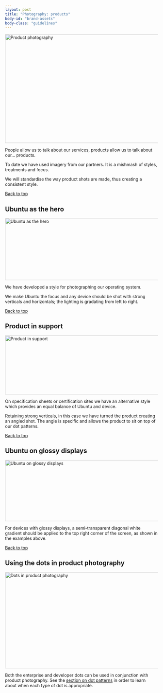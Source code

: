 ```yaml
---
layout: post
title: "Photography: products"
body-id: "brand-assets"
body-class: "guidelines"
---
```




<div id="loop-guidelines" class="col-10">
<p><img src="{{ site.assets_path }}de523767-photography-products.gif" alt="Product photography" title="Product photography" width="540" height="358" srcset="{{ site.assets_path }}de523767-photography-products.gif 540w, {{ site.assets_path }}0a4313c2-photography-products-300x198.gif 300w" sizes="(max-width: 540px) 100vw, 540px" /></p>
<p>People allow us to talk about our services, products allow us to talk about our&#8230; products.</p>
<p>To date we have used imagery from our partners. It is a mishmash of styles, treatments and focus.</p>
<p>We will standardise the way product shots are made, thus creating a consistent style.</p>
<div class="row"><div class="col-12 link-top"><a href="#">Back to top</a></div></div>
<h2>Ubuntu as the hero</h2>
<p><img src="{{ site.assets_path }}774081ab-Ubuntu-as-the-hero.gif" alt="Ubuntu as the hero" title="Ubuntu as the hero" width="540" height="204" srcset="{{ site.assets_path }}774081ab-Ubuntu-as-the-hero.gif 540w, {{ site.assets_path }}d92219e7-Ubuntu-as-the-hero-300x113.gif 300w" sizes="(max-width: 540px) 100vw, 540px" /></p>
<p>We have developed a style for photographing our operating system.</p>
<p>We make Ubuntu the focus and any device should be shot with strong verticals and horizontals; the lighting is gradating from left to right.</p>
<div class="row"><div class="col-12 link-top"><a href="#">Back to top</a></div></div>
<h2>Product in support</h2>
<p><img src="{{ site.assets_path }}d1ce7548-Product-in-support.gif" alt="Product in support" title="Product in support" width="540" height="194" srcset="{{ site.assets_path }}d1ce7548-Product-in-support.gif 540w, {{ site.assets_path }}1b0b234f-Product-in-support-300x107.gif 300w" sizes="(max-width: 540px) 100vw, 540px" /></p>
<p>On specification sheets or certification sites we have an alternative style which provides an equal balance of Ubuntu and device.</p>
<p>Retaining strong verticals, in this case we have turned the product creating an angled shot. The angle is specific and allows the product to sit on top of our dot patterns.</p>
<div class="row"><div class="col-12 link-top"><a href="#">Back to top</a></div></div>
<h2>Ubuntu on glossy displays</h2>
<p><img src="{{ site.assets_path }}5b34b8f3-Ubuntu-on-glossy-displays.gif" alt="Ubuntu on glossy displays" title="Ubuntu on glossy displays" width="540" height="201" srcset="{{ site.assets_path }}5b34b8f3-Ubuntu-on-glossy-displays.gif 540w, {{ site.assets_path }}79c8eeb6-Ubuntu-on-glossy-displays-300x111.gif 300w" sizes="(max-width: 540px) 100vw, 540px" /></p>
<p>For devices with glossy displays, a semi-transparent diagonal white gradient should be applied to the top right corner of the screen, as shown in the examples above.</p>
<div class="row"><div class="col-12 link-top"><a href="#">Back to top</a></div></div>
<h2>Using the dots in product photography</h2>
<p><img src="{{ site.assets_path }}10df854b-dots-in-product-photography.gif" alt="Dots in product photography" title="Dots in product photography" width="540" height="316" srcset="{{ site.assets_path }}10df854b-dots-in-product-photography.gif 540w, {{ site.assets_path }}a365431a-dots-in-product-photography-300x175.gif 300w" sizes="(max-width: 540px) 100vw, 540px" /></p>
<p>Both the enterprise and developer dots can be used in conjunction with product photography. See the <a href="/brand//assets/dot-patterns" title="Dot patterns">section on dot patterns</a> in order to learn about when each type of dot is appropriate.</p>
